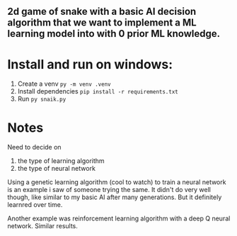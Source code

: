 ## 2d game of snake with a basic AI decision algorithm that we want to implement a ML learning model into with 0 prior ML knowledge. 

# Install and run on windows:
1. Create a venv `py -m venv .venv`
2. Install dependencies `pip install -r requirements.txt`
3. Run `py snaik.py`

# Notes

Need to decide on
1. the type of learning algorithm
2. the type of neural network

Using a genetic learning algorithm (cool to watch) to train a neural network is an example i saw of someone trying the same. It didn't do very well though, like similar to my basic AI after many generations. But it definitely learnred over time.

Another example was reinforcement learning algorithm with a deep Q neural network. Similar results.
